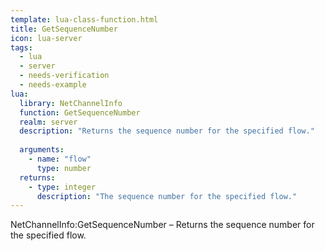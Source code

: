 ```yaml
---
template: lua-class-function.html
title: GetSequenceNumber
icon: lua-server
tags:
  - lua
  - server
  - needs-verification
  - needs-example
lua:
  library: NetChannelInfo
  function: GetSequenceNumber
  realm: server
  description: "Returns the sequence number for the specified flow."
  
  arguments:
    - name: "flow"
      type: number
  returns:
    - type: integer
      description: "The sequence number for the specified flow."
---
```


<div class="lua__search__keywords">
NetChannelInfo:GetSequenceNumber &#x2013; Returns the sequence number for the specified flow.
</div>
